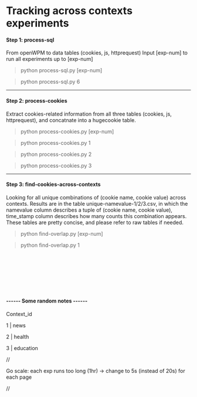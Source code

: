 # Tracking across contexts experiments


#### Step 1: process-sql
From openWPM to data tables (cookies, js, httprequest)
Input [exp-num] to run all experiments up to [exp-num]

> python process-sql.py [exp-num] 

> python process-sql.py 6

------

#### Step 2: process-cookies
Extract cookies-related information from all three tables (cookies, js, httprequest), and concatnate into a hugecookie table. 

> python process-cookies.py [exp-num]

> python process-cookies.py 1

> python process-cookies.py 2

> python process-cookies.py 3


------

#### Step 3: find-cookies-across-contexts
Looking for all unique combinations of (cookie name, cookie value) across contexts.
Results are in the table unique-namevalue-1/2/3.csv, in which the namevalue column describes a tuple of (cookie name, cookie value), time_stamp column describes how many counts this combination appears. These tables are pretty concise, and please refer to raw tables if needed. 

> python find-overlap.py [exp-num]

> python find-overlap.py 1
<br>
<br>
<br>
<br>
<br>
<br>





#### ------ Some random notes ------
Context_id

1 | news

2 | health

3 | education

//

Go scale: each exp runs too long (1hr) -> change to 5s (instead of 20s) for each page

//
